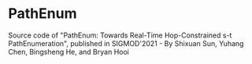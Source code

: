 # PathEnum
Source code of "PathEnum: Towards Real-Time Hop-Constrained s-t PathEnumeration", published in SIGMOD'2021 - By Shixuan Sun, Yuhang Chen, Bingsheng He, and Bryan Hooi
